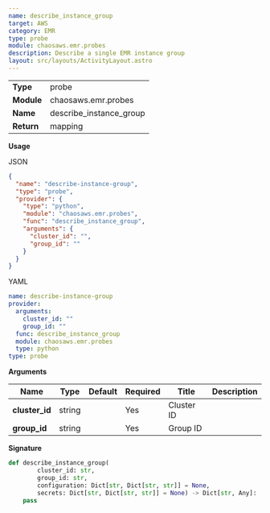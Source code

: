 ```yaml
---
name: describe_instance_group
target: AWS
category: EMR
type: probe
module: chaosaws.emr.probes
description: Describe a single EMR instance group
layout: src/layouts/ActivityLayout.astro
---
```


|            |                         |
| ---------- | ----------------------- |
| **Type**   | probe                   |
| **Module** | chaosaws.emr.probes     |
| **Name**   | describe_instance_group |
| **Return** | mapping                 |

**Usage**

JSON

```json
{
  "name": "describe-instance-group",
  "type": "probe",
  "provider": {
    "type": "python",
    "module": "chaosaws.emr.probes",
    "func": "describe_instance_group",
    "arguments": {
      "cluster_id": "",
      "group_id": ""
    }
  }
}
```

YAML

```yaml
name: describe-instance-group
provider:
  arguments:
    cluster_id: ""
    group_id: ""
  func: describe_instance_group
  module: chaosaws.emr.probes
  type: python
type: probe
```

**Arguments**

| Name           | Type   | Default | Required | Title      | Description |
| -------------- | ------ | ------- | -------- | ---------- | ----------- |
| **cluster_id** | string |         | Yes      | Cluster ID |             |
| **group_id**   | string |         | Yes      | Group ID   |             |

**Signature**

```python
def describe_instance_group(
        cluster_id: str,
        group_id: str,
        configuration: Dict[str, Dict[str, str]] = None,
        secrets: Dict[str, Dict[str, str]] = None) -> Dict[str, Any]:
    pass

```
